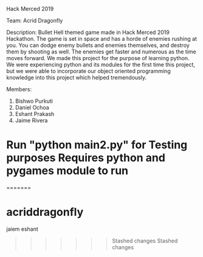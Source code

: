 
Hack Merced 2019  

Team: Acrid Dragonfly  

Description: Bullet Hell themed game made in Hack Merced 2019 Hackathon. The game is set in space and has a horde of enemies rushing at you.
You can dodge enemy bullets and enemies themselves, and destroy them by shooting as well. The enemies get faster and numerous as the time moves forward.
We made this project for the purpose of learning python. We were experiencing python and its modules for the first time this project, but we were able to incorporate our object
oriented programming knowledge into this project which helped tremendously.



Members: 
1. Bishwo Purkuti
2. Daniel Ochoa
3. Eshant Prakash
4. Jaime Rivera

Run "python main2.py" for Testing purposes
Requires python and pygames module to run
=======
=======
# acriddragonfly
jaiem
eshant
>>>>>>> Stashed changes
>>>>>>> Stashed changes
